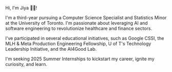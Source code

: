 Hi, I'm Jiya 👋🏼!

I'm a third-year pursuing a Computer Science Specialist and Statistics Minor at the University of Toronto. I'm passionate about leveraging AI and software engineering to revolutionize healthcare and finance sectors.

I've participated in several educational initiatives, such as Google CSSI, the MLH & Meta Production Engineering Fellowship, U of T's Technology Leadership Initiative, and the AI4Good Lab.

I'm seeking 2025 Summer Internships to kickstart my career, ignite my curiosity, and learn.

<!---
jiyapatel4/jiyapatel4 is a ✨ special ✨ repository because its `README.md` (this file) appears on your GitHub profile.
You can click the Preview link to take a look at your changes.
--->
